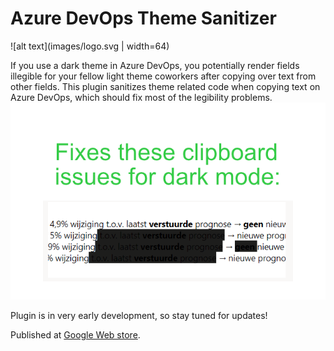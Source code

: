 # Azure DevOps Theme Sanitizer
![alt text](images/logo.svg | width=64)

If you use a dark theme in Azure DevOps, you potentially render fields illegible for your fellow light theme coworkers after copying over text from other fields.
This plugin sanitizes theme related code when copying text on Azure DevOps, which should fix most of the legibility problems.
![alt text](images/screenshot.png)

Plugin is in very early development, so stay tuned for updates!

Published at [Google Web store](https://chromewebstore.google.com/detail/azure-devops-clipboard-sa/eoghblbpfpainiedalioipimndfdkipe?hl=en-US&utm_source=ext_sidebar).

